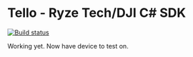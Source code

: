 # Tello - Ryze Tech/DJI C# SDK
[![Build status](https://ci.appveyor.com/api/projects/status/0u7pp6tfytkn2uro?svg=true)](https://ci.appveyor.com/project/thomaspleasance/tellosharp)

Working yet. Now have device to test on.
